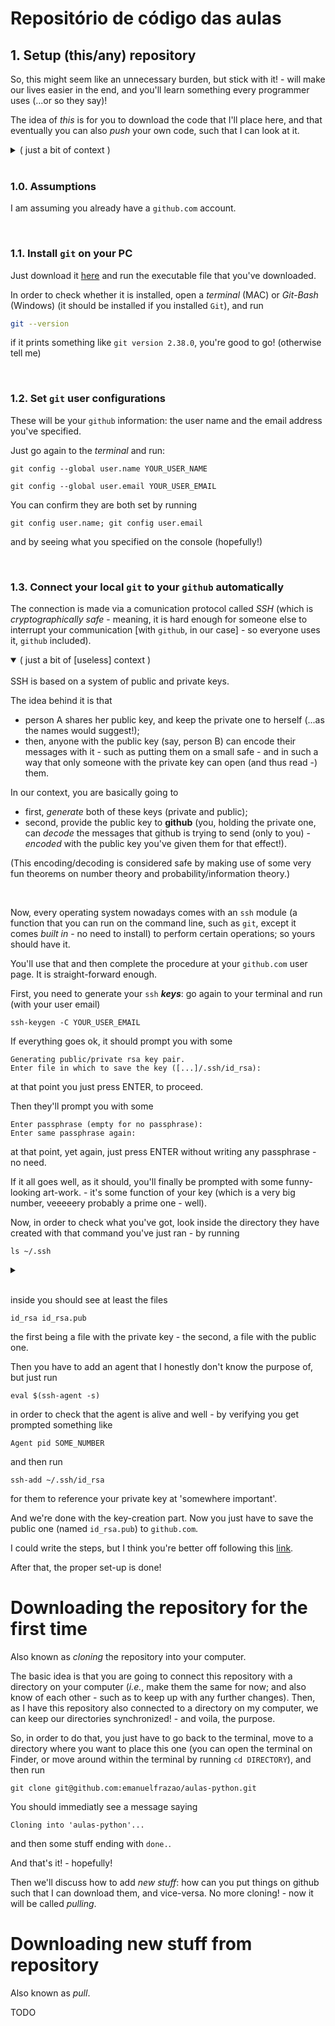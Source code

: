 # Repositório de código das aulas

## 1. Setup (this/any) repository

So, this might seem like an unnecessary burden, but stick with it! - will make our lives easier in the end, and you'll learn something every programmer uses (...or so they say)!

The idea of _this_ is for you to download the code that I'll place here, and that eventually you can also _push_ your own code, such that I can look at it.

<details>
<summary>( just a bit of context )</summary>
<br>
<ul>
<li><strong>git</strong> is what is called a <em>version control system</em>: <em>i.e.</em>, (a fancy name for) a tool that keeps track of your files' history/<em>versions</em> (if you so tell it to...); the point is not that this functionality is so important to our purposes (but it might aswell be!); instead, it is what we need for using github - enter:
</li>
<li>
<strong>github</strong> is, as the name implies, a <em>hub</em> for <strong>git</strong>, which makes it a hub for files (and their versions); and being online, it can be accessed by anyone anywhere (much like <em>google drive</em>, but for <em>lighter</em> files, and with functionality for having many people editing and sharing them) - that's the point!
</li>
</ul>

  enough context!
 

</details><br>


### **1.0. Assumptions**

I am assuming you already have a `github.com` account.

<br>

### **1.1. Install `git` on your PC**

Just download it [here](https://git-scm.com/downloads) and run the executable file that you've downloaded.

In order to check whether it is installed, open a _terminal_ (MAC) or _Git-Bash_ (Windows) (it should be installed if you installed `Git`), and  run 
```bash
git --version
```
if it prints something like `git version 2.38.0`, you're good to go! (otherwise tell me)

<br>

### **1.2. Set `git` user configurations**

These will be your `github` information: the user name and the email address you've specified.

Just go again to the _terminal_ and run:
```
git config --global user.name YOUR_USER_NAME
```
```
git config --global user.email YOUR_USER_EMAIL
```

You can confirm they are both set by running
```
git config user.name; git config user.email
```
and by seeing what you specified on the console (hopefully!)

<br>

### **1.3. Connect your local `git` to your `github` automatically**

The connection is made via a comunication protocol called _SSH_ (which is _cryptographically safe_ - meaning, it is hard enough for someone else to interrupt your communication [with `github`, in our case] - so everyone uses it, `github` included). 


<details open>
<summary>( just a bit of [useless] context )</summary>
<br>
SSH is based on a system of public and private keys.

The idea behind it is that 
+ person A shares her public key, and keep the private one to herself (...as the names would suggest!); 
+ then, anyone with the public key (say, person B) can encode their messages with it - such as putting them on a small safe - and in such a way that only someone with the private key can open (and thus read -) them.

In our context, you are basically going to 
+ first, _generate_ both of these keys (private and public);
+ second, provide the public key to <strong>github</strong> (you, holding the private one, can <em>decode</em> the messages that github is trying to send (only to you) - <em>encoded</em> with the public key you've given them for that effect!).

(This encoding/decoding is considered safe by making use of some very fun theorems on number theory and probability/information theory.)
</details> 
<br>


Now, every operating system nowadays comes with an `ssh` module (a function that you can run on the command line, such as `git`, except it comes _built in_ - no need to install) to perform certain operations; so yours should have it.

You'll use that and then complete the procedure at your `github.com` user page. It is straight-forward enough.

First, you need to generate your `ssh` **_keys_**: go again to your terminal and run (with your user email)

```
ssh-keygen -C YOUR_USER_EMAIL
```

If everything goes ok, it should prompt you with some
```
Generating public/private rsa key pair.
Enter file in which to save the key ([...]/.ssh/id_rsa):
```
at that point you just press ENTER, to proceed.

Then they'll prompt you with some

```
Enter passphrase (empty for no passphrase): 
Enter same passphrase again:
```
at that point, yet again, just press ENTER without writing any passphrase - no need.

If it all goes well, as it should, you'll finally be prompted with some funny-looking art-work. - it's some function of your key (which is a very big number, veeeeery probably a prime one - well).

Now, in order to check what you've got, look inside the directory they have created with that command you've just ran - by running

```
ls ~/.ssh
```
<details><summary></summary>
<strong>ls</strong> lists the contents of the directory, which is name `.ssh`, and is located in your home directory, called `~` in the terminal
</details><br>

inside you should see at least the files
```
id_rsa id_rsa.pub
```
the first being a file with the private key - the second, a file with the public one.

Then you have to add an agent that I honestly don't know the purpose of, but just run

```
eval $(ssh-agent -s)
```

in order to check that the agent is alive and well - by verifying you get prompted something like

```
Agent pid SOME_NUMBER
```
and then run

```
ssh-add ~/.ssh/id_rsa
```
for them to reference your private key at 'somewhere important'. 

And we're done with the key-creation part.
Now you just have to save the public one (named `id_rsa.pub`) to `github.com`.

I could write the steps, but I think you're better off following this [link](https://docs.github.com/en/authentication/connecting-to-github-with-ssh/generating-a-new-ssh-key-and-adding-it-to-the-ssh-agent#adding-your-ssh-key-to-the-ssh-agent).

After that, the proper set-up is done!

# Downloading the repository for the first time

Also known as _cloning_ the repository into your computer.

The basic idea is that you are going to connect this repository with a directory on your computer (_i.e._, make them the same for now; and also know of each other - such as to keep up with any further changes). Then, as I have this repository also connected to a directory on my computer, we can keep our directories synchronized! - and voila, the purpose.

So, in order to do that, you just have to go back to the terminal, move to a directory where you want to place this one (you can open the terminal on Finder, or move around within the terminal by running `cd DIRECTORY`), and then run

```
git clone git@github.com:emanuelfrazao/aulas-python.git
```

You should immediatly see a message saying

```
Cloning into 'aulas-python'...
```
and then some stuff ending with `done.`.

And that's it! - hopefully!

Then we'll discuss how to add _new stuff_: how can you put things on github such that I can download them, and vice-versa. No more cloning! - now it will be called _pulling_.


# Downloading new stuff from repository

Also known as _pull_.

TODO






